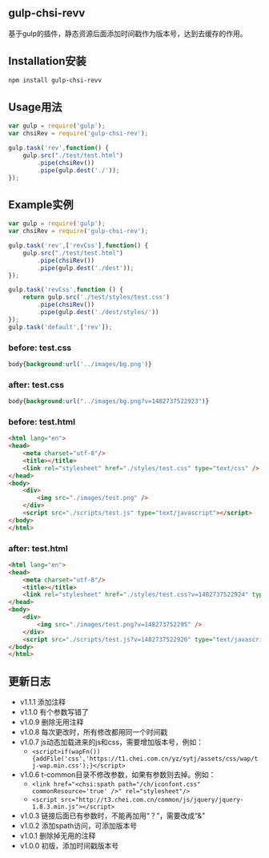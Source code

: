 ## gulp-chsi-revv

基于gulp的插件，静态资源后面添加时间戳作为版本号，达到去缓存的作用。

## Installation安装

```bash
npm install gulp-chsi-revv
```

## Usage用法

```js
var gulp = require('gulp');
var chsiRev = require('gulp-chsi-rev');

gulp.task('rev',function() {
    gulp.src("./test/test.html")
        .pipe(chsiRev())
        .pipe(gulp.dest('./'));
});
```

## Example实例

```js
var gulp = require('gulp');
var chsiRev = require('gulp-chsi-rev');

gulp.task('rev',['revCss'],function() {
    gulp.src("./test/test.html")
        .pipe(chsiRev())
        .pipe(gulp.dest('./dest'));
});

gulp.task('revCss',function () {
    return gulp.src('./test/styles/test.css')
        .pipe(chsiRev())
        .pipe(gulp.dest('./dest/styles/'))
});
gulp.task('default',['rev']);
```

### before: test.css
```css
body{background:url('../images/bg.png')}
```

### after: test.css
```css
body{background:url("../images/bg.png?v=1482737522923")}
```
### before: test.html
```html
<html lang="en">
<head>
    <meta charset="utf-8"/>
    <title></title>
    <link rel="stylesheet" href="./styles/test.css" type="text/css" />
</head>
<body>
    <div>
        <img src="./images/test.png" />
    </div>
    <script src="./scripts/test.js" type="text/javascript"></script>
</body>
</html>
```
### after: test.html

```html
<html lang="en">
<head>
    <meta charset="utf-8"/>
    <title></title>
    <link rel="stylesheet" href="./styles/test.css?v=1482737522924" type="text/css" />
</head>
<body>
    <div>
        <img src="./images/test.png?v=148273752295" />
    </div>
    <script src="./scripts/test.js?v=1482737522926" type="text/javascript"></script>
</body>
</html>
```

## 更新日志
- v1.1.1 添加注释
- v1.1.0 有个参数写错了
- v1.0.9 删除无用注释    
- v1.0.8 每次更改时，所有修改都用同一个时间戳
- v1.0.7 js动态加载进来的js和css，需要增加版本号，例如：
    - `<script>if(wapFn()){addFile('css','https://t1.chei.com.cn/yz/sytj/assets/css/wap/tj-wap.min.css');}</script>`
- v1.0.6 t-common目录不修改参数，如果有参数则去掉。例如：
    -   `<link href="<chsi:spath path="/ch/iconfont.css" commonResource='true' />" rel="stylesheet"/>`
    -   `<script src="http://t3.chei.com.cn/common/js/jquery/jquery-1.8.3.min.js"></script> `
- v1.0.3 链接后面已有参数时，不能再加用“？”，需要改成“&” 
- v1.0.2 添加spath访问，可添加版本号  
- v1.0.1 删除掉无用的注释
- v1.0.0 初版，添加时间戳版本号

    



